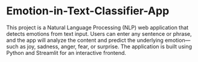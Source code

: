 # Emotion-in-Text-Classifier-App
This project is a Natural Language Processing (NLP) web application that detects emotions from text input. Users can enter any sentence or phrase, and the app will analyze the content and predict the underlying emotion—such as joy, sadness, anger, fear, or surprise.  The application is built using Python and Streamlit for an interactive frontend.
